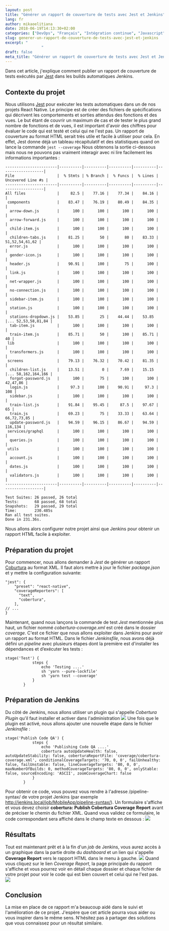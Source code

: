 ```yaml
---
layout: post
title: "Générer un rapport de couverture de tests avec Jest et Jenkins"
lang: fr
author: mikaoelitiana
date: 2018-06-19T14:13:30+02:00
categories: ["DevOps", "Français", "Intégration continue", "Javascript", "jenkins"]
slug: generer-un-rapport-de-couverture-de-tests-avec-jest-et-jenkins
excerpt: "
				"
draft: false
meta_title: "Générer un rapport de couverture de tests avec Jest et Jenkins"
---
```


Dans cet article, j'explique comment publier un rapport de couverture de tests exécutés par [Jest](https://facebook.github.io/jest/) dans les builds automatiques Jenkins.

## Contexte du projet

Nous utilisons [Jest](https://facebook.github.io/jest/) pour exécuter les tests automatiques dans un de nos projets React Native. Le principe est de créer des fichiers de spécifications qui décrivent les comportements et sorties attendus des fonctions et des vues. Le but étant de couvrir un maximum de cas et de tester le plus grand nombre de fonctions et de vues, il est important d'avoir des chiffres pour évaluer le code qui est testé et celui qui ne l'est pas. Un rapport de couverture au format HTML serait très utile et facile à utiliser pour cela. En effet, Jest donne déjà un tableau récapitulatif et des statistiques quand on lance la commande `jest --coverage` Nous obtenons la sortie ci-dessous mais nous ne pouvons pas vraiment interagir avec ni lire facilement les informations importantes :
```
-----------------------|----------|----------|----------|----------|-------------------|
File                   |  % Stmts | % Branch |  % Funcs |  % Lines | Uncovered Line #s |
-----------------------|----------|----------|----------|----------|-------------------|
All files              |     82.5 |    77.16 |    77.34 |    84.16 |                   |
 components            |    83.47 |    76.19 |    80.49 |    84.35 |                   |
  arrow-down.js        |      100 |      100 |      100 |      100 |                   |
  arrow-forward.js     |      100 |      100 |      100 |      100 |                   |
  child-item.js        |      100 |      100 |      100 |      100 |                   |
  children-tabs.js     |    81.25 |       50 |       80 |    83.33 |    51,52,54,61,62 |
  error.js             |      100 |      100 |      100 |      100 |                   |
  gender-icon.js       |      100 |      100 |      100 |      100 |                   |
  header.js            |    90.91 |      100 |       75 |      100 |                   |
  link.js              |      100 |      100 |      100 |      100 |                   |
  net-wrapper.js       |      100 |      100 |      100 |      100 |                   |
  no-connection.js     |      100 |      100 |      100 |      100 |                   |
  sidebar-item.js      |      100 |      100 |      100 |      100 |                   |
  station.js           |      100 |      100 |      100 |      100 |                   |
  stations-dropdown.js |    53.85 |       25 |    44.44 |    53.85 |... 52,53,58,81,84 |
  tab-item.js          |      100 |      100 |      100 |      100 |                   |
  train-item.js        |    85.71 |       50 |      100 |    85.71 |                40 |
 lib                   |      100 |      100 |      100 |      100 |                   |
  transformers.js      |      100 |      100 |      100 |      100 |                   |
 screens               |    79.13 |    76.32 |    70.42 |    81.35 |                   |
  children-list.js     |    13.51 |        0 |     7.69 |    15.15 |... 58,162,164,166 |
  forgot-password.js   |      100 |       75 |      100 |      100 |          42,47,86 |
  login.js             |     97.3 |      100 |    90.91 |     97.3 |               108 |
  sidebar.js           |      100 |      100 |      100 |      100 |                   |
  train-list.js        |    91.84 |    95.45 |     87.5 |    97.67 |                65 |
  train.js             |    69.23 |       75 |    33.33 |    63.64 |       66,72,73,85 |
  update-password.js   |    94.59 |    96.15 |    86.67 |    94.59 |           116,134 |
 services/graphql      |      100 |      100 |      100 |      100 |                   |
  queries.js           |      100 |      100 |      100 |      100 |                   |
 utils                 |      100 |      100 |      100 |      100 |                   |
  account.js           |      100 |      100 |      100 |      100 |                   |
  dates.js             |      100 |      100 |      100 |      100 |                   |
  validators.js        |      100 |      100 |      100 |      100 |                   |
-----------------------|----------|----------|----------|----------|-------------------|

Test Suites: 26 passed, 26 total
Tests:       68 passed, 68 total
Snapshots:   29 passed, 29 total
Time:        230.485s
Ran all test suites.
Done in 231.36s.
```
Nous allons alors configurer notre projet ainsi que Jenkins pour obtenir un rapport HTML facile à exploiter.

## Préparation du projet

Pour commencer, nous allons demander à _Jest_ de générer un rapport [Coburtura](http://cobertura.github.io/cobertura/) au format XML. Il faut alors mettre à jour le fichier _package.json_ et y mettre la configuration suivante:
```
"jest": {
    "preset": "react-native",
    "coverageReporters": [
      "text",
      "cobertura",
    ],
// ...
}
```
Maintenant, quand nous lançons la commande de test _Jest_ mentionnée plus haut, un fichier nommé _cobertura-coverage.xml_ est créé dans le dossier _coverage_. C'est ce fichier que nous allons exploiter dans Jenkins pour avoir un rapport au format HTML. Dans le fichier _Jenkinsfile_, nous avons déjà défini un _pipeline_ avec plusieurs étapes dont la première est d'installer les dépendances et d’exécuter les tests :
```
stage('Test') {
            steps {
                echo 'Testing ....'
                sh 'yarn --pure-lockfile'
                sh 'yarn test --coverage'
            }
        }
```

## Préparation de Jenkins

Du côté de Jenkins, nous allons utiliser un plugin qui s'appelle _Cobertura Plugin_ qu'il faut installer et activer dans l'administration ![](./Capture-d-ecran-2018-06-19-à-13.41.00.png) Une fois que le plugin est activé, nous allons ajouter une nouvelle étape dans le fichier _Jenkinsfile_ :
```
stage('Publish Code QA') {
            steps {
                echo 'Publishing Code QA ....'
                cobertura autoUpdateHealth: false, autoUpdateStability: false, coberturaReportFile: 'coverage/cobertura-coverage.xml', conditionalCoverageTargets: '70, 0, 0', failUnhealthy: false, failUnstable: false, lineCoverageTargets: '80, 0, 0', maxNumberOfBuilds: 0, methodCoverageTargets: '80, 0, 0', onlyStable: false, sourceEncoding: 'ASCII', zoomCoverageChart: false
            }
        }
```
Pour obtenir ce code, vous pouvez vous rendre à l'adresse /pipeline-syntax/ de votre projet Jenkins (par exemple http://jenkins.local/job/MobileApp/pipeline-syntax/). Un formulaire s'affiche et vous devez choisir **c**<span style="message-body-wrapper"><span style="message-flex-body"><span style="message-body devtools-monospace"><span style="objectBox objectBox-string">**obertura: Publish Cobertura Coverage**</span></span></span></span> <span style="message-body-wrapper"><span style="message-flex-body"><span style="message-body devtools-monospace"><span style="objectBox objectBox-string">**Report**</span></span></span></span> <span style="message-body-wrapper"><span style="message-flex-body"><span style="message-body devtools-monospace"><span style="objectBox objectBox-string">avant de préciser le chemin du fichier XML. Quand vous validez ce formulaire, le code correspondant sera affiché dans le champ texte en dessous :</span></span></span></span> ![](./Capture-d-ecran-2018-06-19-à-13.46.36-1024x500.png)

## Résultats

Tout est maintenant prêt et à la fin d'un _job_ de Jenkins, vous aurez accès à un graphique dans la partie droite du _dashboard_ et un lien qui s'appelle **Coverage Report** vers le rapport HTML dans le menu à gauche. ![](./Capture-d-ecran-2018-06-19-à-13.53.06-1024x425.png) Quand vous cliquez sur le lien _Coverage Report_, la page principale du rapport s'affiche et vous pourrez voir en détail chaque dossier et chaque fichier de votre projet pour voir le code qui est bien couvert et celui qui ne l'est pas. ![](./Capture-d-ecran-2018-06-19-à-13.56.02-1024x503.png)

## Conclusion

La mise en place de ce rapport m'a beaucoup aidé dans le suivi et l'amélioration de ce projet. J'espère que cet article pourra vous aider ou vous inspirer dans le même sens. N'hésitez pas à partager des solutions que vous connaissez pour un résultat similaire.